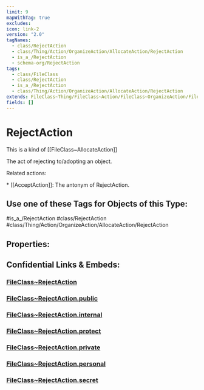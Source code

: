 ```yaml
---
limit: 9
mapWithTag: true
excludes: 
icon: link-2
version: "2.0"
tagNames:
  - class/RejectAction
  - class/Thing/Action/OrganizeAction/AllocateAction/RejectAction
  - is_a_/RejectAction
  - schema-org/RejectAction
tags:
  - class/FileClass
  - class/RejectAction
  - is_a_/RejectAction
  - class/Thing/Action/OrganizeAction/AllocateAction/RejectAction
extends: FileClass~Thing/FileClass~Action/FileClass~OrganizeAction/FileClass~AllocateAction
fields: []
---
```


# RejectAction
This is a kind of [[FileClass~AllocateAction]]

The act of rejecting to/adopting an object.

Related actions:

\* [[AcceptAction]]: The antonym of RejectAction.


## Use one of these Tags for Objects of this Type:

#is_a_/RejectAction
#class/RejectAction
#class/Thing/Action/OrganizeAction/AllocateAction/RejectAction

## Properties:


## Confidential Links & Embeds: 

### [FileClass~RejectAction](/_Standards/fileClass/FileClass~Thing/FileClass~Action/FileClass~OrganizeAction/FileClass~AllocateAction/FileClass~RejectAction.md) 

### [FileClass~RejectAction.public](/_public/fileClass/FileClass~Thing/FileClass~Action/FileClass~OrganizeAction/FileClass~AllocateAction/FileClass~RejectAction.public.md) 

### [FileClass~RejectAction.internal](/_internal/fileClass/FileClass~Thing/FileClass~Action/FileClass~OrganizeAction/FileClass~AllocateAction/FileClass~RejectAction.internal.md) 

### [FileClass~RejectAction.protect](/_protect/fileClass/FileClass~Thing/FileClass~Action/FileClass~OrganizeAction/FileClass~AllocateAction/FileClass~RejectAction.protect.md) 

### [FileClass~RejectAction.private](/_private/fileClass/FileClass~Thing/FileClass~Action/FileClass~OrganizeAction/FileClass~AllocateAction/FileClass~RejectAction.private.md) 

### [FileClass~RejectAction.personal](/_personal/fileClass/FileClass~Thing/FileClass~Action/FileClass~OrganizeAction/FileClass~AllocateAction/FileClass~RejectAction.personal.md) 

### [FileClass~RejectAction.secret](/_secret/fileClass/FileClass~Thing/FileClass~Action/FileClass~OrganizeAction/FileClass~AllocateAction/FileClass~RejectAction.secret.md)


